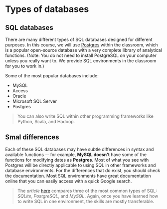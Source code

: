 # Types of databases
## SQL databases
There are many different types of SQL databases designed for different purposes. In this course, we will use [Postgres](https://www.postgresql.org/) within the classroom, which is a popular open-source database with a very complete library of analytical functions. (Note: You do not need to install PostgreSQL on your computer unless you really want to. We provide SQL environments in the classroom for you to work in.)

Some of the most popular databases include:

- MySQL
- Access
- Oracle
- Microsoft SQL Server
- Postgres

> You can also write SQL within other programming frameworks like Python, Scala, and Hadoop.

## Smal differences
Each of these SQL databases may have subtle differences in syntax and available functions -- for example, **MySQL doesn’t** have some of the functions for modifying dates as **Postgres**. Most of what you see with Postgres will be directly applicable to using SQL in other frameworks and database environments. For the differences that do exist, you should check the documentation. Most SQL environments have great documentation online that you can easily access with a quick Google search.

> The _article_ [here](https://www.digitalocean.com/community/tutorials/sqlite-vs-mysql-vs-postgresql-a-comparison-of-relational-database-management-systems) compares three of the most common types of SQL: *SQLite*, *PostgreSQL*, and *MySQL*. Again, once you have learned how to write SQL in one environment, the skills are mostly transferable.

